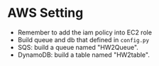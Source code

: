 # AWS Setting

- Remember to add the iam policy into EC2 role
- Build queue and db that defined in `config.py`
- SQS: build a queue named "HW2Queue".
- DynamoDB: build a table named "HW2table".